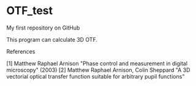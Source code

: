 # OTF_test
My first repository on GitHub

This program can calculate 3D OTF.

References

[1] Matthew Raphael Arnison "Phase control and measurement in digital microscopy" (2003)
[2] Matthew Raphael Arnison, Colin Sheppard "A 3D vectorial optical transfer function suitable for arbitrary pupil functions"







